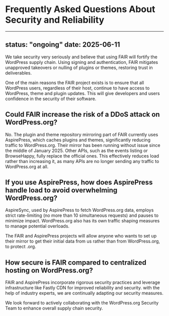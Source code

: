 # Frequently Asked Questions About Security and Reliability

---
status: "ongoing"
date: 2025-06-11
---

We take security very seriously and believe that using FAIR will fortify the WordPress supply chain. Using signing and authentication, FAIR mitigates unapproved takeovers or nulling of plugins or themes, restoring trust in deliverables.

One of the main reasons the FAIR project exists is to ensure that all WordPress users, regardless of their host, continue to have access to WordPress, theme and plugin updates. This will give developers and users confidence in the security of their software.

## Could FAIR increase the risk of a DDoS attack on WordPress.org?

No. The plugin and theme repository mirroring part of FAIR currently uses AspirePress, which caches plugins and themes, significantly reducing traffic to WordPress.org. Their mirror has been running without issue since the middle of January 2025. Other APIs, such as the events listing or BrowseHappy, fully replace the official ones. This effectively reduces load rather than increasing it, as many APIs are no longer sending any traffic to WordPress.org at all.

## If you use AspirePress, how does AspirePress handle load to avoid overwhelming WordPress.org?

AspireSync, used by AspirePress to fetch WordPress.org data, employs strict rate-limiting (no more than 10 simultaneous requests) and pauses to minimize impact. WordPress.org also has its own traffic shaping measures to manage potential overloads.

The FAIR and AspirePress projects will allow anyone who wants to set up their mirror to get their initial data from us rather than from WordPress.org, to protect .org.

## How secure is FAIR compared to centralized hosting on WordPress.org?

FAIR and AspirePress incorporate rigorous security practices and leverage infrastructure like Fastly CDN for improved reliability and security. with the help of industry experts, we are continually adapting our security measures.

We look forward to actively collaborating with the WordPress.org Security Team to enhance overall supply chain security.
